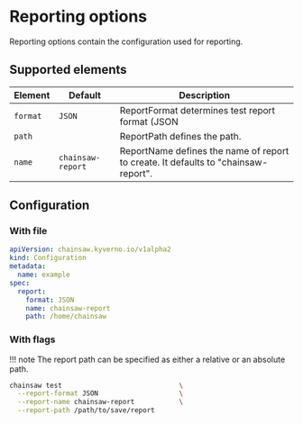 # Reporting options

Reporting options contain the configuration used for reporting.

## Supported elements

| Element | Default | Description |
|---|---|---|
| `format` | `JSON` | ReportFormat determines test report format (JSON|XML). |
| `path` | | ReportPath defines the path. |
| `name` | `chainsaw-report` | ReportName defines the name of report to create. It defaults to "chainsaw-report". |

## Configuration

### With file

```yaml
apiVersion: chainsaw.kyverno.io/v1alpha2
kind: Configuration
metadata:
  name: example
spec:
  report:
    format: JSON
    name: chainsaw-report
    path: /home/chainsaw
```

### With flags

!!! note
    The report path can be specified as either a relative or an absolute path.

```bash
chainsaw test                             \
  --report-format JSON                    \
  --report-name chainsaw-report           \
  --report-path /path/to/save/report
```
